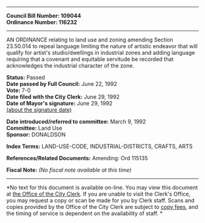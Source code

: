* * * * *  
  
**Council Bill Number: [](#h0)[](#h2)109044**   
**Ordinance Number: 116232**  
  
* * * * *  
  
AN ORDINANCE relating to land use and zoning amending Section 23.50.014 to repeal language limiting the nature of artistic endeavor that will qualify for artist's studio/dwellings in industrial zones and adding language requiring that a covenant and equitable servitude be recorded that acknowledges the industrial character of the zone.  
  
**Status:** Passed   
**Date passed by Full Council:** June 22, 1992   
**Vote:** 7-0   
**Date filed with the City Clerk:** June 29, 1992   
**Date of Mayor's signature:** June 29, 1992   
[(about the signature date)](/~public/approvaldate.htm)   
  
  
**Date introduced/referred to committee:** March 9, 1992   
**Committee:** Land Use   
**Sponsor:** DONALDSON   
  
**Index Terms:** LAND-USE-CODE, INDUSTRIAL-DISTRICTS, CRAFTS, ARTS  
  
**References/Related Documents:** Amending: Ord 115135  
  
**Fiscal Note:** *(No fiscal note available at this time)*  
  
* * * * *  
  
*No text for this document is available on-line. You may view this document at [the Office of the City Clerk](http://www.seattle.gov/leg/clerk/contactUs.htm). If you are unable to visit the Clerk's Office, you may request a copy or scan be made for you by Clerk staff. Scans and copies provided by the Office of the City Clerk are subject to [copy fees](http://clerk.seattle.gov/~public/clerkfees.htm), and the timing of service is dependent on the availability of staff. *  
  
  
